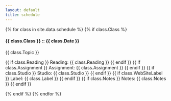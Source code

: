 ```yaml
---
layout: default
title: schedule
---
```


<!--probably make partial template render here-->

{% for class in site.data.schedule %}
{% if class.Class %}
#### {{ class.Class }} :: {{ class.Date }}

<p>{{ class.Topic }}</p>

{{ if class.Reading }} Reading: {{ class.Reading }} {{ endif }}
{{ if class.Assignment }} Assignment: {{ class.Assignment }} {{ endif }}
{{ if class.Studio }} Studio: {{ class.Studio }} {{ endif }}
{{ if class.WebSiteLabel }} Label: {{ class.Label }} {{ endif }}
{{ if class.Notes }} Notes: {{ class.Notes }} {{ endif }}

{% endif %}
{% endfor %}
